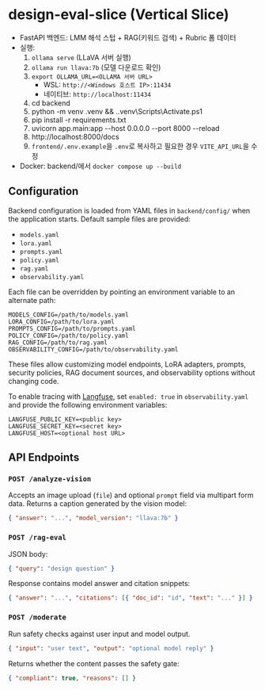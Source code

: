 ﻿# design-eval-slice (Vertical Slice)
- FastAPI 백엔드: LMM 해석 스텁 + RAG(키워드 검색) + Rubric 폼 데이터
- 실행:
  1) `ollama serve` (LLaVA 서버 실행)
  2) `ollama run llava:7b` (모델 다운로드 확인)
  3) `export OLLAMA_URL=<OLLAMA 서버 URL>`
     - WSL: `http://<Windows 호스트 IP>:11434`
     - 네이티브: `http://localhost:11434`
  4) cd backend
  5) python -m venv .venv && .\.venv\Scripts\Activate.ps1
  6) pip install -r requirements.txt
  7) uvicorn app.main:app --host 0.0.0.0 --port 8000 --reload
  8) http://localhost:8000/docs
  9) `frontend/.env.example`을 `.env`로 복사하고 필요한 경우 `VITE_API_URL`을 수정
- Docker: backend/에서 `docker compose up --build`

## Configuration

Backend configuration is loaded from YAML files in `backend/config/` when the
application starts. Default sample files are provided:

- `models.yaml`
- `lora.yaml`
- `prompts.yaml`
- `policy.yaml`
- `rag.yaml`
- `observability.yaml`

Each file can be overridden by pointing an environment variable to an alternate
path:

```
MODELS_CONFIG=/path/to/models.yaml
LORA_CONFIG=/path/to/lora.yaml
PROMPTS_CONFIG=/path/to/prompts.yaml
POLICY_CONFIG=/path/to/policy.yaml
RAG_CONFIG=/path/to/rag.yaml
OBSERVABILITY_CONFIG=/path/to/observability.yaml
```

These files allow customizing model endpoints, LoRA adapters, prompts, security
policies, RAG document sources, and observability options without changing code.

To enable tracing with [Langfuse](https://langfuse.com/), set ``enabled: true``
in ``observability.yaml`` and provide the following environment variables:

```
LANGFUSE_PUBLIC_KEY=<public key>
LANGFUSE_SECRET_KEY=<secret key>
LANGFUSE_HOST=<optional host URL>
```

## API Endpoints

### `POST /analyze-vision`
Accepts an image upload (`file`) and optional `prompt` field via multipart form
data. Returns a caption generated by the vision model:

```json
{ "answer": "...", "model_version": "llava:7b" }
```

### `POST /rag-eval`
JSON body:

```json
{ "query": "design question" }
```

Response contains model answer and citation snippets:

```json
{ "answer": "...", "citations": [{ "doc_id": "id", "text": "..." }] }
```

### `POST /moderate`
Run safety checks against user input and model output.

```json
{ "input": "user text", "output": "optional model reply" }
```

Returns whether the content passes the safety gate:

```json
{ "compliant": true, "reasons": [] }
```
